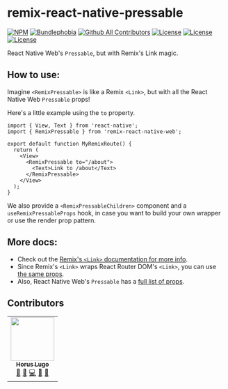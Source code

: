 # remix-react-native-pressable

[![NPM](https://img.shields.io/npm/v/remix-react-native-pressable.svg)](https://www.npmjs.com/package/remix-react-native-pressable)
[![Bundlephobia][bundlephobia-badge]][bundlephobia]
[![Github All Contributors][all-contributors-badge]](#contributors)
[![License][license-badge]][license]
[![License][twitter-badge]][twitter]
[![License][star-badge]][star]

React Native Web's `Pressable`, but with Remix's Link magic.

## How to use:

Imagine `<RemixPressable>` is like a Remix `<Link>`, but with all the React Native Web `Pressable` props!

Here's a little example using the `to` property.

```tsx
import { View, Text } from 'react-native';
import { RemixPressable } from 'remix-react-native-web';

export default function MyRemixRoute() {
  return (
    <View>
      <RemixPressable to="/about">
        <Text>Link to /about</Text>
      </RemixPressable>
    </View>
  );
}
```

We also provide a `<RemixPressableChildren>` component and a `useRemixPressableProps` hook, in case you want to build your own wrapper or use the render prop pattern.

## More docs:

- Check out the [Remix's `<Link>` documentation for more info](https://remix.run/docs/en/v1/api/remix#link).
- Since Remix's `<Link>` wraps React Router DOM's `<Link>`, you can use [the same props](https://reactrouter.com/docs/en/v6/api#link).
- Also, React Native Web's `Pressable` has a [full list of props](https://necolas.github.io/react-native-web/docs/pressable/).

## Contributors

<!-- ALL-CONTRIBUTORS-LIST:START - Do not remove or modify this section -->
<!-- prettier-ignore-start -->
<!-- markdownlint-disable -->
<table>
  <tr>
    <td align="center"><a href="https://horus.dev"><img src="https://avatars.githubusercontent.com/u/6759612?v=4?s=100" width="100px;" alt=""/><br /><sub><b>Horus Lugo</b></sub></a><br /><a href="#maintenance-HorusGoul" title="Maintenance">🚧</a> <a href="#ideas-HorusGoul" title="Ideas, Planning, & Feedback">🤔</a> <a href="https://github.com/HorusGoul/remix-react-native-pressable/commits?author=HorusGoul" title="Code">💻</a> <a href="#design-HorusGoul" title="Design">🎨</a> <a href="https://github.com/HorusGoul/remix-react-native-pressable/pulls?q=is%3Apr+reviewed-by%3AHorusGoul" title="Reviewed Pull Requests">👀</a></td>
  </tr>
</table>

<!-- markdownlint-restore -->
<!-- prettier-ignore-end -->

<!-- ALL-CONTRIBUTORS-LIST:END -->

<!-- prettier-ignore-start -->
[all-contributors-badge]: https://img.shields.io/github/all-contributors/HorusGoul/remix-react-native-pressable/main
[license-badge]: https://img.shields.io/github/license/HorusGoul/remix-react-native-pressable
[license]: ./LICENSE
[bundlephobia-badge]: https://img.shields.io/bundlephobia/minzip/remix-react-native-pressable
[bundlephobia]: https://bundlephobia.com/package/remix-react-native-pressable
[twitter-badge]: https://img.shields.io/twitter/follow/horusgoul.svg?style=social&label=Follow
[twitter]: https://twitter.com/horusgoul
[star-badge]: https://img.shields.io/github/stars/HorusGoul/remix-react-native-pressable.svg?style=social&label=Star
[star]: https://github.com/horusgoul/remix-react-native-pressable
<!-- prettier-ignore-end -->

